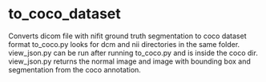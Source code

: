 # to_coco_dataset
Converts dicom file with nifit ground truth segmentation to coco dataset format
to_coco.py looks for dcm and nii directories in the same folder.
view_json.py can be run after running to_coco.py and is inside the coco dir.
view_json.py returns the normal image and image with bounding box and segmentation from the coco annotation.
